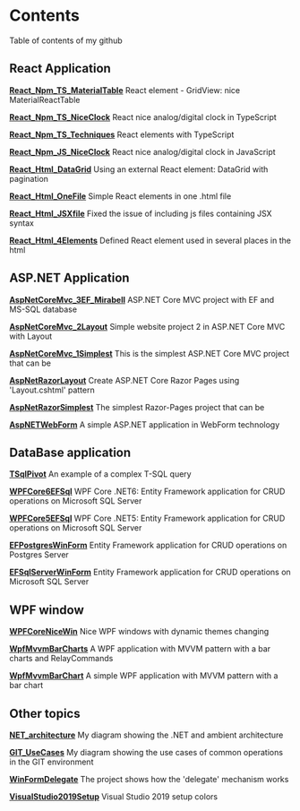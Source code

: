 # Contents
Table of contents of my github

## React Application

[**React_Npm_TS_MaterialTable**](https://github.com/janluksoft/React_Npm_TS_MaterialTable) React element - GridView: nice MaterialReactTable 

[**React_Npm_TS_NiceClock**](https://github.com/janluksoft/React_Npm_TS_NiceClock) React nice analog/digital clock in TypeScript 

[**React_Npm_TS_Techniques**](https://github.com/janluksoft/React_Npm_TS_Techniques) React elements with TypeScript

[**React_Npm_JS_NiceClock**](https://github.com/janluksoft/React_Npm_JS_NiceClock) React nice analog/digital clock in JavaScript 

[**React_Html_DataGrid**](https://github.com/janluksoft/React_Html_DataGrid) Using an external React element: DataGrid with pagination

[**React_Html_OneFile**](https://github.com/janluksoft/React_Html_OneFile) Simple React elements in one .html file

[**React_Html_JSXfile**](https://github.com/janluksoft/React_Html_JSXfile) Fixed the issue of including js files containing JSX syntax 

[**React_Html_4Elements**](https://github.com/janluksoft/React_Html_4Elements) Defined React element used in several places in the html


## ASP.NET Application

[**AspNetCoreMvc_3EF_Mirabell**](https://github.com/janluksoft/AspNetCoreMvc_3EF_Mirabell)	ASP.NET Core MVC project with EF and MS-SQL database

[**AspNetCoreMvc_2Layout**](https://github.com/janluksoft/AspNetCoreMvc_2Layout)	Simple website project 2 in ASP.NET Core MVC with Layout	

[**AspNetCoreMvc_1Simplest**](https://github.com/janluksoft/AspNetCoreMvc_1Simplest)	This is the simplest ASP.NET Core MVC project that can be	

[**AspNetRazorLayout**](https://github.com/janluksoft/AspNetRazorLayout)	Create ASP.NET Core Razor Pages using 'Layout.cshtml' pattern

[**AspNetRazorSimplest**](https://github.com/janluksoft/AspNetRazorSimplest)	The simplest Razor-Pages project that can be

[**AspNETWebForm**](https://github.com/janluksoft/AspNETWebForm)	A simple ASP.NET application in WebForm technology 


## DataBase application

[**TSqlPivot**](https://github.com/janluksoft/TSqlPivot)	An example of a complex T-SQL query

[**WPFCore6EFSql**](https://github.com/janluksoft/WPFCore6EFSql)		WPF Core .NET6: Entity Framework application for CRUD operations on Microsoft SQL Server 	

[**WPFCore5EFSql**](https://github.com/janluksoft/WPFCore5EFSql)	WPF Core .NET5: Entity Framework application for CRUD operations on Microsoft SQL Server

[**EFPostgresWinForm**](https://github.com/janluksoft/EFPostgresWinForm)	Entity Framework application for CRUD operations on Postgres Server 	

[**EFSqlServerWinForm**](https://github.com/janluksoft/EFSqlServerWinForm)	Entity Framework application for CRUD operations on Microsoft SQL Server 


## WPF window

[**WPFCoreNiceWin**](https://github.com/janluksoft/WPFCoreNiceWin)	Nice WPF windows with dynamic themes changing

[**WpfMvvmBarCharts**](https://github.com/janluksoft/WpfMvvmBarCharts)	A WPF application with MVVM pattern with a bar charts and RelayCommands

[**WpfMvvmBarChart**](https://github.com/janluksoft/WpfMvvmBarChart)		A simple WPF application with MVVM pattern with a bar chart 



## Other topics

[**NET_architecture**](https://github.com/janluksoft/NET_architecture)		My diagram showing the .NET and ambient architecture

[**GIT_UseCases**](https://github.com/janluksoft/GIT_UseCases)		 My diagram showing the use cases of common operations in the GIT environment 

[**WinFormDelegate**](https://github.com/janluksoft/WinFormDelegate)		The project shows how the 'delegate' mechanism works 

[**VisualStudio2019Setup**](https://github.com/janluksoft/VisualStudio2019Setup)	Visual Studio 2019 setup colors	
